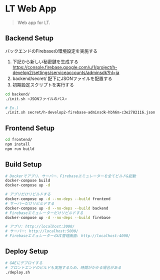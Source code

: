# LT Web App

> Web app for LT.


## Backend Setup

バックエンドのFirebaseの環境設定を実施する
1. 下記から新しい秘密鍵を生成する<br>
https://console.firebase.google.com/u/1/project/h-develop2/settings/serviceaccounts/adminsdk?hl=ja
2. backend/secret/ 配下にJSONファイルを配置する
3. 初期設定スクリプトを実行する
``` bash
cd backend/
./init.sh <JSONファイルのパス>

# Ex.)
./init.sh secret/h-develop2-firebase-adminsdk-hbh6m-c3e2782116.json
```

## Frontend Setup

``` bash
cd frontend/
npm install
npm run build
```

## Build Setup

``` bash
# Dockerでアプリ、サーバー、Firebaseエミュレーターを全てビルド&起動
docker-compose build
docker-compose up -d

# アプリだけリビルドする
docker-compose up -d --no-deps --build frontend
# サーバーだけリビルドする
docker-compose up -d --no-deps --build backend
# Firebaseエミュレーターだけリビルドする
docker-compose up -d --no-deps --build firebase

# アプリ: http://localhost:3000/
# サーバー: http://localhost:5000/
# FirebaseエミュレーターのUI管理画面: http://localhost:4000/
```


## Deploy Setup

``` bash
# GAEにデプロイする
# フロントエンドのビルドも実施するため、時間がかかる場合がある
./deploy.sh

